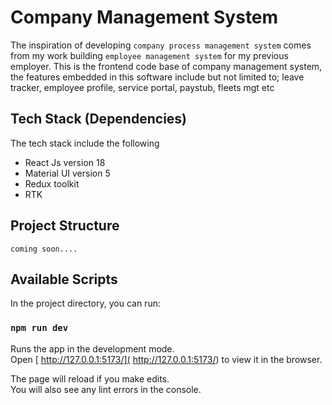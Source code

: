 # Company Management System

The inspiration of developing `company process management system` comes from my work building `employee management system` for my previous employer. This is the frontend code base of company management system, the features embedded in this software include but not limited to; leave tracker, employee profile, service portal, paystub, fleets mgt etc

## Tech Stack (Dependencies)

The tech stack include the following

- React Js version 18
- Material UI version 5
- Redux toolkit
- RTK

## Project Structure
`coming soon....`


## Available Scripts

In the project directory, you can run:

### `npm run dev`

Runs the app in the development mode.\
Open [ http://127.0.0.1:5173/]( http://127.0.0.1:5173/) to view it in the browser.

The page will reload if you make edits.\
You will also see any lint errors in the console.